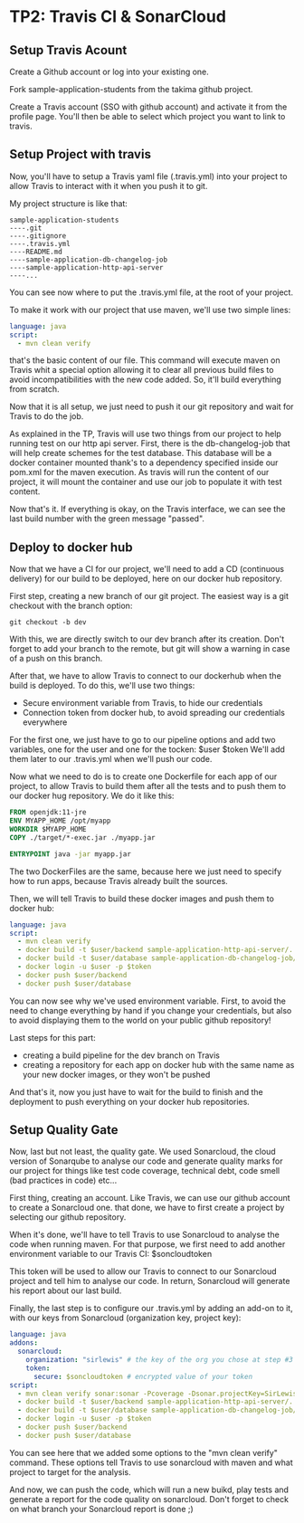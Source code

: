 # TP2: Travis CI & SonarCloud 

## Setup Travis Acount

Create a Github account or log into your existing one.

Fork sample-application-students from the takima github project.

Create a Travis account (SSO with github account) and activate it from the profile page. You'll then be able to select which project you want to link to travis.

## Setup Project with travis 

Now, you'll have to setup a Travis yaml file (.travis.yml) into your project to allow Travis to interact with it when you push it to git. 

My project structure is like that: 

```
sample-application-students
----.git
----.gitignore
----.travis.yml
----README.md
----sample-application-db-changelog-job
----sample-application-http-api-server
----...
```

You can see now where to put the .travis.yml file, at the root of your project. 

To make it work with our project that use maven, we'll use two simple lines: 

```yaml
language: java
script: 
  - mvn clean verify
```
that's the basic content of our file. This command will execute maven on Travis whit a special option allowing it to clear all previous build files to avoid incompatibilities with the new code added. So, it'll build everything from scratch.

Now that it is all setup, we just need to push it our git repository and wait for Travis to do the job. 

As explained in the TP, Travis will use two things from our project to help running test on our http api server. First, there is the db-changelog-job that will help create schemes for the test database. This database will be a docker container mounted thank's to a dependency specified inside our pom.xml for the maven execution. As travis will run the content of our project, it will mount the container and use our job to populate it with test content. 

Now that's it. If everything is okay, on the Travis interface, we can see the last build number with the green message "passed". 

## Deploy to docker hub

Now that we have a CI for our project, we'll need to add a CD (continuous delivery) for our build to be deployed, here on our docker hub repository.

First step, creating a new branch of our git project. The easiest way is a git checkout with the branch option: 

```git
git checkout -b dev
```

With this, we are directly switch to our dev branch after its creation.
Don't forget to add your branch to the remote, but git will show a warning in case of a push on this branch. 

After that, we have to allow Travis to connect to our dockerhub when the build is deployed. To do this, we'll use two things: 
  - Secure environment variable from Travis, to hide our credentials
  - Connection token from docker hub, to avoid spreading our credentials everywhere

For the first one, we just have to go to our pipeline options and add two variables, one for the user and one for the tocken: $user $token
We'll add them later to our .travis.yml when we'll push our code. 

Now what we need to do is to create one Dockerfile for each app of our project, to allow Travis to build them after all the tests and to push them to our docker hug repository. 
We do it like this: 

```dockerfile
FROM openjdk:11-jre
ENV MYAPP_HOME /opt/myapp
WORKDIR $MYAPP_HOME
COPY ./target/*-exec.jar ./myapp.jar

ENTRYPOINT java -jar myapp.jar

```
The two DockerFiles are the same, because here we just need to specify how to run apps, because Travis already built the sources. 

Then, we will tell Travis to build these docker images and push them to docker hub: 

```yaml
language: java
script:
  - mvn clean verify 
  - docker build -t $user/backend sample-application-http-api-server/.
  - docker build -t $user/database sample-application-db-changelog-job/.
  - docker login -u $user -p $token
  - docker push $user/backend
  - docker push $user/database
```

You can now see why we've used environment variable. First, to avoid the need to change everything by hand if you change your credentials, but also to avoid displaying them to the world on your public github repository!

Last steps for this part: 
  - creating a build pipeline for the dev branch on Travis
  - creating a repository for each app on docker hub with the same name as your new docker images, or they won't be pushed 

And that's it, now you just have to wait for the build to finish and the deployment to push everything on your docker hub repositories. 

## Setup Quality Gate 

Now, last but not least, the quality gate. 
We used Sonarcloud, the cloud version of Sonarqube to analyse our code and generate quality marks for our project for things like test code coverage, technical debt, code smell (bad practices in code) etc...

First thing, creating an account. Like Travis, we can use our github account to create a Sonarcloud one. that done, we have to first create a project by selecting our github repository.

When it's done, we'll have to tell Travis to use Sonarcloud to analyse the code when running maven. For that purpose, we first need to add another environment variable to our Travis CI: $soncloudtoken

This token will be used to allow our Travis to connect to our Sonarcloud project and tell him to analyse our code. In return, Sonarcloud will generate his report about our last build.

Finally, the last step is to configure our .travis.yml by adding an add-on to it, with our keys from Sonarcloud (organization key, project key): 

```yml
language: java
addons:
  sonarcloud:
    organization: "sirlewis" # the key of the org you chose at step #3
    token:
      secure: $soncloudtoken # encrypted value of your token
script:
  - mvn clean verify sonar:sonar -Pcoverage -Dsonar.projectKey=SirLewis_sample-application-students
  - docker build -t $user/backend sample-application-http-api-server/.
  - docker build -t $user/database sample-application-db-changelog-job/.
  - docker login -u $user -p $token
  - docker push $user/backend
  - docker push $user/database
```

You can see here that we added some options to the "mvn clean verify" command. These options tell Travis to use sonarcloud with maven and what project to target for the analysis. 

And now, we can push the code, which will run a new buikd, play tests and generate a report for the code quality on sonarcloud. Don't forget to check on what branch your Sonarcloud report is done ;)